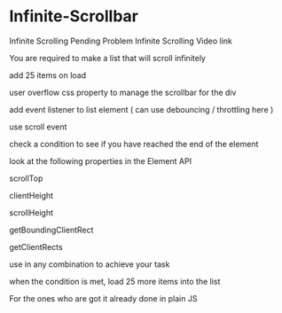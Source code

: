 # Infinite-Scrollbar

Infinite Scrolling Pending
Problem
Infinite Scrolling
Video link

You are required to make a list that will scroll infinitely

add 25 items on load

user overflow css property to manage the scrollbar for the div

add event listener to list element ( can use debouncing / throttling here )

use scroll event

check a condition to see if you have reached the end of the element

look at the following properties in the Element API

scrollTop

clientHeight

scrollHeight

getBoundingClientRect

getClientRects

use in any combination to achieve your task

when the condition is met, load 25 more items into the list

For the ones who are got it already done in plain JS
